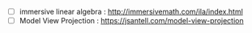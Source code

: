 - [ ] immersive linear algebra : http://immersivemath.com/ila/index.html
- [ ] Model View Projection : https://jsantell.com/model-view-projection
